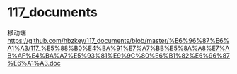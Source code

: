 # 117_documents
移动端
https://github.com/hbzkey/117_documents/blob/master/%E6%96%87%E6%A1%A3/117_%E5%88%B0%E4%BA%91%E7%A7%BB%E5%8A%A8%E7%AB%AF%E4%BA%A7%E5%93%81%E9%9C%80%E6%B1%82%E6%96%87%E6%A1%A3.doc
